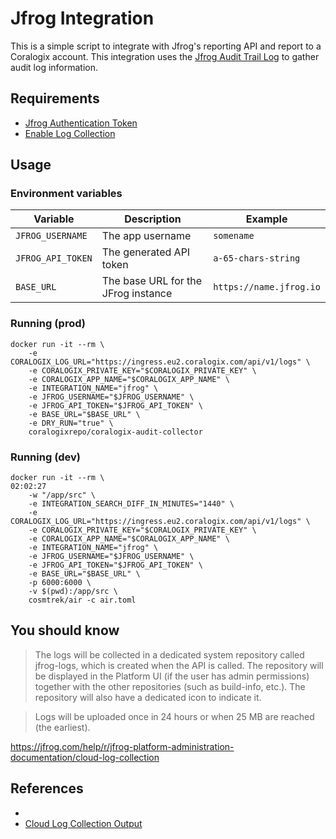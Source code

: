 
# Jfrog Integration

This is a simple script to integrate with Jfrog's reporting API and report to a Coralogix account. This integration uses the [Jfrog Audit Trail Log](https://jfrog.com/help/r/jfrog-platform-administration-documentation/audit-trail-log) to gather audit log information.

## Requirements

- [Jfrog Authentication Token](https://www.jfrog.com/confluence/display/JFROG/Access+Tokens#AccessTokens-UsingAccessTokens)
- [Enable Log Collection](https://www.jfrog.com/confluence/display/JFROG/JFrog+Platform+REST+API#JFrogPlatformRESTAPI-EnableLogCollection)

## Usage 

### Environment variables

| Variable          | Description                              | Example                 |
|-------------------|------------------------------------------|-------------------------|
 | `JFROG_USERNAME`  | The app username                         | `somename`              |
| `JFROG_API_TOKEN` | The generated API token                  | `a-65-chars-string`     |
| `BASE_URL`        | The base URL for the JFrog instance     | `https://name.jfrog.io` |

### Running (prod)

```
docker run -it --rm \
    -e CORALOGIX_LOG_URL="https://ingress.eu2.coralogix.com/api/v1/logs" \
    -e CORALOGIX_PRIVATE_KEY="$CORALOGIX_PRIVATE_KEY" \
    -e CORALOGIX_APP_NAME="$CORALOGIX_APP_NAME" \
    -e INTEGRATION_NAME="jfrog" \
    -e JFROG_USERNAME="$JFROG_USERNAME" \
    -e JFROG_API_TOKEN="$JFROG_API_TOKEN" \
    -e BASE_URL="$BASE_URL" \
    -e DRY_RUN="true" \
    coralogixrepo/coralogix-audit-collector
```

### Running (dev)

```
docker run -it --rm \                                                                                                                          02:02:27
    -w "/app/src" \
    -e INTEGRATION_SEARCH_DIFF_IN_MINUTES="1440" \
    -e CORALOGIX_LOG_URL="https://ingress.eu2.coralogix.com/api/v1/logs" \
    -e CORALOGIX_PRIVATE_KEY="$CORALOGIX_PRIVATE_KEY" \
    -e CORALOGIX_APP_NAME="$CORALOGIX_APP_NAME" \
    -e INTEGRATION_NAME="jfrog" \
    -e JFROG_USERNAME="$JFROG_USERNAME" \
    -e JFROG_API_TOKEN="$JFROG_API_TOKEN" \
    -e BASE_URL="$BASE_URL" \
    -p 6000:6000 \
    -v $(pwd):/app/src \
    cosmtrek/air -c air.toml
```

## You should know

> The logs will be collected in a dedicated system repository called jfrog-logs, which is created when the API is called. The repository will be displayed in the Platform UI (if the user has admin permissions) together with the other repositories (such as build-info, etc.). The repository will also have a dedicated icon to indicate it.

> Logs will be uploaded once in 24 hours or when 25 MB are reached (the earliest).

https://jfrog.com/help/r/jfrog-platform-administration-documentation/cloud-log-collection

## References
- 
- [Cloud Log Collection Output](https://www.jfrog.com/confluence/display/JFROG/Cloud+Log+Collection#CloudLogCollection-OptingOut)

